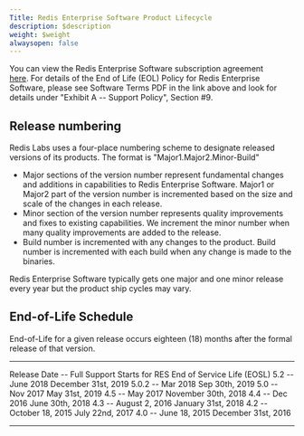 ```yaml
---
Title: Redis Enterprise Software Product Lifecycle
description: $description
weight: $weight
alwaysopen: false
---
```

You can view the Redis Enterprise Software subscription agreement
[here](/company/terms-of-use#software). For details of the End of Life
(EOL) Policy for Redis Enterprise Software, please see Software Terms
PDF in the link above and look for details under "Exhibit A -- Support
Policy", Section \#9.

Release numbering
-----------------

Redis Labs uses a four-place numbering scheme to designate released
versions of its products. The format is "Major1.Major2.Minor-Build"

-   Major sections of the version number represent fundamental changes
    and additions in capabilities to Redis Enterprise Software. Major1
    or Major2 part of the version number is incremented based on the
    size and scale of the changes in each release.
-   Minor section of the version number represents quality improvements
    and fixes to existing capabilities. We increment the minor number
    when many quality improvements are added to the release.
-   Build number is incremented with any changes to the product. Build
    number is incremented with each build when any change is made to the
    binaries.

Redis Enterprise Software typically gets one major and one minor release
every year but the product ship cycles may vary.

End-of-Life Schedule
--------------------

End-of-Life for a given release occurs eighteen (18) months after the
formal release of that version.

  --------------------------------------------- ----------------------------
  Release Date -- Full Support Starts for RES   End of Service Life (EOSL)
  5.2 -- June 2018                              December 31st, 2019
  5.0.2 -- Mar 2018                             Sep 30th, 2019
  5.0 -- Nov 2017                               May 31st, 2019
  4.5 -- May 2017                               November 30th, 2018
  4.4 -- Dec 2016                               June 30th, 2018
  4.3 -- August 2, 2016                         January 31st, 2018
  4.2 -- October 18, 2015                       July 22nd, 2017
  4.0 -- June 18, 2015                          December 31st, 2016
  --------------------------------------------- ----------------------------
